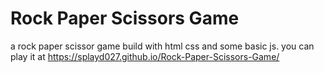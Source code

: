# Rock Paper Scissors Game
a rock paper scissor game build with html css and some basic js.
you can play it at https://splayd027.github.io/Rock-Paper-Scissors-Game/
